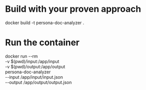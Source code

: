 # Build with your proven approach
docker build -t persona-doc-analyzer .

# Run the container
docker run --rm \
  -v $(pwd)/input:/app/input \
  -v $(pwd)/output:/app/output \
  persona-doc-analyzer \
  --input /app/input/input.json \
  --output /app/output/output.json